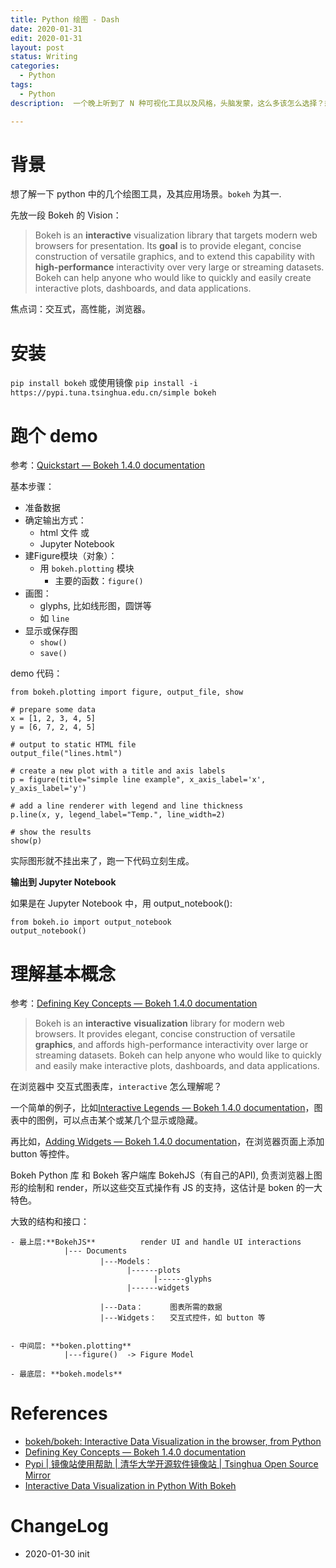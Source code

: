 ```yaml
---
title: Python 绘图 - Dash
date: 2020-01-31
edit: 2020-01-31
layout: post
status: Writing
categories:
  - Python
tags:
  - Python
description:  一个晚上听到了 N 种可视化工具以及风格，头脑发蒙，这么多该怎么选择？想到也许真应该从工具创作的渊源出发去了解背景，然后找应用场景。所以开始挨个工具了解一下，本文主要是 Dash

---
```


# 背景

想了解一下 python 中的几个绘图工具，及其应用场景。`bokeh` 为其一.

先放一段 Bokeh 的 Vision：

> Bokeh is an **interactive** visualization library that targets modern web browsers for presentation. Its **goal** is to provide elegant, concise construction of versatile graphics, and to extend this capability with **high-performance** interactivity over very large or streaming datasets. Bokeh can help anyone who would like to quickly and easily create interactive plots, dashboards, and data applications. 

焦点词：交互式，高性能，浏览器。

# 安装

`pip install bokeh` 或使用镜像 `pip install -i https://pypi.tuna.tsinghua.edu.cn/simple bokeh`

# 跑个 demo

参考：[Quickstart — Bokeh 1.4.0 documentation](https://docs.bokeh.org/en/latest/docs/user_guide/quickstart.html#getting-started)

基本步骤：

- 准备数据
- 确定输出方式：
  - html 文件 或
  - Jupyter Notebook
- 建Figure模块（对象）：
  - 用 `bokeh.plotting` 模块
    - 主要的函数：`figure()`
- 画图：
  -  glyphs, 比如线形图，圆饼等
    - 如 `line`
- 显示或保存图
  - `show()`
  - `save()`

demo 代码：

```
from bokeh.plotting import figure, output_file, show

# prepare some data
x = [1, 2, 3, 4, 5]
y = [6, 7, 2, 4, 5]

# output to static HTML file
output_file("lines.html")

# create a new plot with a title and axis labels
p = figure(title="simple line example", x_axis_label='x', y_axis_label='y')

# add a line renderer with legend and line thickness
p.line(x, y, legend_label="Temp.", line_width=2)

# show the results
show(p)
```

实际图形就不挂出来了，跑一下代码立刻生成。

**输出到 Jupyter Notebook**

如果是在 Jupyter Notebook 中，用 output_notebook(): 

```
from bokeh.io import output_notebook
output_notebook()
```

# 理解基本概念

参考：[Defining Key Concepts — Bokeh 1.4.0 documentation](https://docs.bokeh.org/en/latest/docs/user_guide/concepts.html)

> Bokeh is an **interactive** **visualization** library for modern web browsers. It provides elegant, concise construction of versatile **graphics**, and affords high-performance interactivity over large or streaming datasets. Bokeh can help anyone who would like to quickly and easily make interactive plots, dashboards, and data applications.

在浏览器中 交互式图表库，`interactive` 怎么理解呢？

一个简单的例子，比如[Interactive Legends — Bokeh 1.4.0 documentation](https://docs.bokeh.org/en/latest/docs/user_guide/interaction/legends.html)，图表中的图例，可以点击某个或某几个显示或隐藏。

再比如，[Adding Widgets — Bokeh 1.4.0 documentation](https://docs.bokeh.org/en/latest/docs/user_guide/interaction/widgets.html#button)，在浏览器页面上添加 button 等控件。

Bokeh Python 库 和 Bokeh 客户端库 BokehJS（有自己的API), 负责浏览器上图形的绘制和 render，所以这些交互式操作有 JS 的支持，这估计是 boken 的一大特色。


大致的结构和接口：

```
- 最上层:**BokehJS**          render UI and handle UI interactions
            |--- Documents
                    |---Models：
                          |------plots
                                |------glyphs
                          |------widgets 
                                
                    |---Data：      图表所需的数据
                    |---Widgets：   交互式控件，如 button 等
                    

- 中间层: **boken.plotting**
            |---figure()  -> Figure Model

- 最底层: **bokeh.models**
```

# References
- [bokeh/bokeh: Interactive Data Visualization in the browser, from Python](https://github.com/bokeh/bokeh)
- [Defining Key Concepts — Bokeh 1.4.0 documentation](https://docs.bokeh.org/en/latest/docs/user_guide/concepts.html)
- [Pypi | 镜像站使用帮助 | 清华大学开源软件镜像站 | Tsinghua Open Source Mirror](https://mirrors.tuna.tsinghua.edu.cn/help/pypi/)
- [Interactive Data Visualization in Python With Bokeh](https://realpython.com/python-data-visualization-bokeh/)

# ChangeLog
- 2020-01-30 init